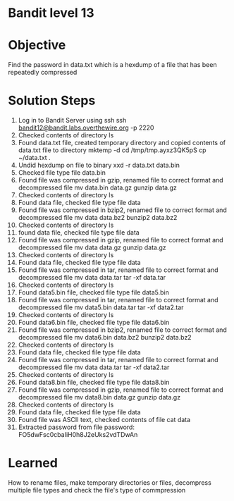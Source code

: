 # Bandit level 13

# Objective
Find the password in data.txt which is a hexdump of a file that has been repeatedly compressed

# Solution Steps
1. Log in to Bandit Server using ssh
    ssh bandit12@bandit.labs.overthewire.org -p 2220
2. Checked contents of directory
    ls
3. Found data.txt file, created temporary directory and copied contents of data.txt file to directory
    mktemp -d
    cd /tmp/tmp.ayxz3QK5pS
    cp ~/data.txt .
4. Undid hexdump on file to binary
    xxd -r data.txt data.bin
5. Checked file type
    file data.bin
6. Found file was compressed in gzip, renamed file to correct format and decompressed file
    mv data.bin data.gz
    gunzip data.gz
7. Checked contents of directory 
    ls
8. Found data file, checked file type
    file data
9. Found file was compressed in bzip2, renamed file to correct format and decompressed file
    mv data data.bz2
    bunzip2 data.bz2
10. Checked contents of directory 
    ls
11. found data file, checked file type
    file data
12. Found file was compressed in gzip, renamed file to correct format and decompressed file
    mv data data.gz
    gunzip data.gz
13. Checked contents of directory 
    ls
14. Found data file, checked file type
    file data
15. Found file was compressed in tar, renamed file to correct format and decompressed file
    mv data data.tar
    tar -xf data.tar
13. Checked contents of directory 
    ls
14. Found data5.bin file, checked file type
    file data5.bin
15. Found file was compressed in tar, renamed file to correct format and decompressed file
    mv data5.bin data.tar
    tar -xf data2.tar
16. Checked contents of directory 
    ls
17. Found data6.bin  file, checked file type
    file data6.bin
18. Found file was compressed in bzip2, renamed file to correct format and decompressed file
    mv data6.bin data.bz2
    bunzip2 data.bz2
19. Checked contents of directory 
    ls
20. Found data file, checked file type
    file data
21. Found file was compressed in tar, renamed file to correct format and decompressed file
    mv data data.tar
    tar -xf data2.tar
19. Checked contents of directory 
    ls
20. Found data8.bin file, checked file type
    file data8.bin
21. Found file was compressed in gzip, renamed file to correct format and decompressed file
    mv data8.bin data.gz
    gunzip data.gz
22. Checked contents of directory 
    ls
23. Found data file, checked file type
    file data
24. Found file was ASCII text, checked contents of file
    cat data
25. Extracted password from file
    password: FO5dwFsc0cbaIiH0h8J2eUks2vdTDwAn
    
# Learned
How to rename files, make temporary directories or files, decompress multiple file types and check the file's type of commpression